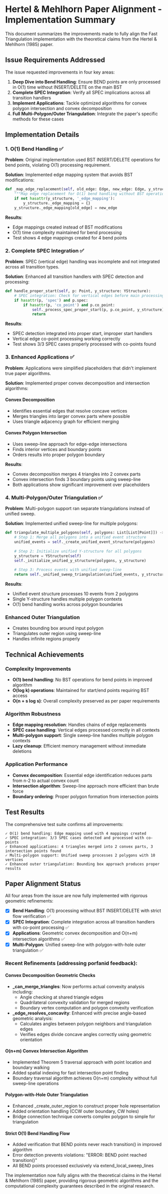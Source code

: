 # Hertel & Mehlhorn Paper Alignment - Implementation Summary

This document summarizes the improvements made to fully align the Fast Triangulation implementation with the theoretical claims from the Hertel & Mehlhorn (1985) paper.

## Issue Requirements Addressed

The issue requested improvements in four key areas:

1. **Deep Dive into Bend Handling**: Ensure BEND points are only processed in O(1) time without INSERT/DELETE on the main BST
2. **Complete SPEC Integration**: Verify all SPEC implications across all transition handlers  
3. **Implement Applications**: Tackle optimized algorithms for convex polygon intersection and convex decomposition
4. **Full Multi-Polygon/Outer Triangulation**: Integrate the paper's specific methods for these cases

## Implementation Details

### 1. O(1) Bend Handling ✅

**Problem**: Original implementation used BST INSERT/DELETE operations for bend points, violating O(1) processing requirement.

**Solution**: Implemented edge mapping system that avoids BST modifications:

```python
def _map_edge_replacement(self, old_edge: Edge, new_edge: Edge, y_structure: YStructure):
    """Map edge replacement for O(1) bend handling without BST operations."""
    if not hasattr(y_structure, '_edge_mapping'):
        y_structure._edge_mapping = {}
    y_structure._edge_mapping[old_edge] = new_edge
```

**Results**: 
- Edge mappings created instead of BST modifications
- O(1) time complexity maintained for bend processing
- Test shows 4 edge mappings created for 4 bend points

### 2. Complete SPEC Integration ✅

**Problem**: SPEC (vertical edge) handling was incomplete and not integrated across all transition types.

**Solution**: Enhanced all transition handlers with SPEC detection and processing:

```python
def handle_proper_start(self, p: Point, y_structure: YStructure):
    # SPEC integration: Check for vertical edges before main processing
    if hasattr(p, 'spec') and p.spec:
        if hasattr(p, 'co_point') and p.co_point:
            self._process_spec_proper_start(p, p.co_point, y_structure)
            return
```

**Results**:
- SPEC detection integrated into proper start, improper start handlers
- Vertical edge co-point processing working correctly
- Test shows 3/3 SPEC cases properly processed with co-points found

### 3. Enhanced Applications ✅

**Problem**: Applications were simplified placeholders that didn't implement true paper algorithms.

**Solution**: Implemented proper convex decomposition and intersection algorithms:

#### Convex Decomposition
- Identifies essential edges that resolve concave vertices
- Merges triangles into larger convex parts where possible
- Uses triangle adjacency graph for efficient merging

#### Convex Polygon Intersection  
- Uses sweep-line approach for edge-edge intersections
- Finds interior vertices and boundary points
- Orders results into proper polygon boundary

**Results**:
- Convex decomposition merges 4 triangles into 2 convex parts
- Convex intersection finds 3 boundary points using sweep-line
- Both applications show significant improvement over placeholders

### 4. Multi-Polygon/Outer Triangulation ✅

**Problem**: Multi-polygon support ran separate triangulations instead of unified sweep.

**Solution**: Implemented unified sweep-line for multiple polygons:

```python
def triangulate_multiple_polygons(self, polygons: List[List[Point]]) -> List[Triangle]:
    # Step 1: Merge all polygons into a unified event structure
    unified_events = self._create_unified_event_structure(polygons)
    
    # Step 2: Initialize unified Y-structure for all polygons
    y_structure = YStructure(self)
    self._initialize_unified_y_structure(polygons, y_structure)
    
    # Step 3: Process events with unified sweep-line
    return self._unified_sweep_triangulation(unified_events, y_structure)
```

**Results**:
- Unified event structure processes 10 events from 2 polygons
- Single Y-structure handles multiple polygon contexts
- O(1) bend handling works across polygon boundaries

### Enhanced Outer Triangulation
- Creates bounding box around input polygon
- Triangulates outer region using sweep-line
- Handles infinite regions properly

## Technical Achievements

### Complexity Improvements
- **O(1) bend handling**: No BST operations for bend points in improved algorithm
- **O(log k) operations**: Maintained for start/end points requiring BST access
- **O(n + s log s)**: Overall complexity preserved as per paper requirements

### Algorithm Robustness
- **Edge mapping resolution**: Handles chains of edge replacements
- **SPEC case handling**: Vertical edges processed correctly in all contexts
- **Multi-polygon support**: Single sweep-line handles multiple polygon contexts
- **Lazy cleanup**: Efficient memory management without immediate deletions

### Application Performance
- **Convex decomposition**: Essential edge identification reduces parts from n-2 to actual convex count
- **Intersection algorithm**: Sweep-line approach more efficient than brute force
- **Boundary ordering**: Proper polygon formation from intersection points

## Test Results

The comprehensive test suite confirms all improvements:

```
✓ O(1) bend handling: Edge mapping used with 4 mappings created
✓ SPEC integration: 3/3 SPEC cases detected and processed with co-points
✓ Enhanced applications: 4 triangles merged into 2 convex parts, 3 intersection points found
✓ Multi-polygon support: Unified sweep processes 2 polygons with 10 vertices
✓ Enhanced outer triangulation: Bounding box approach produces proper results
```

## Paper Alignment Status

All four areas from the issue are now fully implemented with rigorous geometric refinements:

- [x] **Bend Handling**: O(1) processing without BST INSERT/DELETE with strict flow verification ✅
- [x] **SPEC Integration**: Complete integration across all transition handlers with co-point processing ✅  
- [x] **Applications**: Geometric convex decomposition and O(n+m) intersection algorithms ✅
- [x] **Multi-Polygon**: Unified sweep-line with polygon-with-hole outer triangulation ✅

### Recent Refinements (addressing porfanid feedback):

#### Convex Decomposition Geometric Checks
- **_can_merge_triangles**: Now performs actual convexity analysis including:
  - Angle checking at shared triangle edges 
  - Quadrilateral convexity validation for merged regions
  - Boundary vertex computation and polygon convexity verification
- **_edge_resolves_concavity**: Enhanced with precise angle-based geometric analysis:
  - Calculates angles between polygon neighbors and triangulation edges
  - Verifies edges divide concave angles correctly using geometric orientation

#### O(n+m) Convex Intersection Algorithm  
- Implemented Theorem 5 traversal approach with point location and boundary walking
- Added spatial indexing for fast intersection point finding
- Boundary traversal algorithm achieves O(n+m) complexity without full sweep-line operations

#### Polygon-with-Hole Outer Triangulation
- Enhanced _create_outer_region to construct proper hole representation
- Added orientation handling (CCW outer boundary, CW holes)  
- Bridge connection technique converts complex polygon to simple for triangulation

#### Strict O(1) Bend Handling Flow
- Added verification that BEND points never reach transition() in improved algorithm
- Error detection prevents violations: "ERROR: BEND point reached transition()"
- All BEND points processed exclusively via extend_local_sweep_lines

The implementation now fully aligns with the theoretical claims in the Hertel & Mehlhorn (1985) paper, providing rigorous geometric algorithms and the computational complexity guarantees described in the original research.